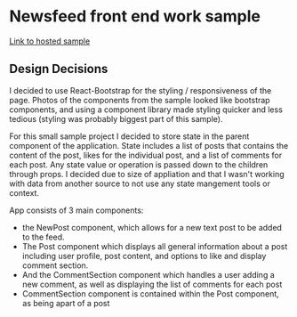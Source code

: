 # Newsfeed front end work sample
[Link to hosted sample](https://priceless-perlman-b6b231.netlify.app/)

## Design Decisions
I decided to use React-Bootstrap for the styling / responsiveness of the page. Photos of the components from the sample looked like bootstrap components, and using a component library made styling quicker and less tedious (styling was probably biggest part of this sample).

For this small sample project I decided to store state in the parent component of the application. State includes a list of posts that contains the content of the post, likes for the individual post, and a list of comments for each post. Any state value or operation is passed down to the children through props. I decided due to size of appliation and that I wasn't working with data from another source to not use any state mangement tools or context. 

App consists of 3 main components:
- the NewPost component, which allows for a new text post to be added to the feed. 
- The Post component which displays all general information about a post including user profile, post content, and options to like and display comment section. 
- And the CommentSection component which handles a user adding a new comment, as well as displaying the list of comments for each post
- CommentSection component is contained within the Post component, as being apart of a post

